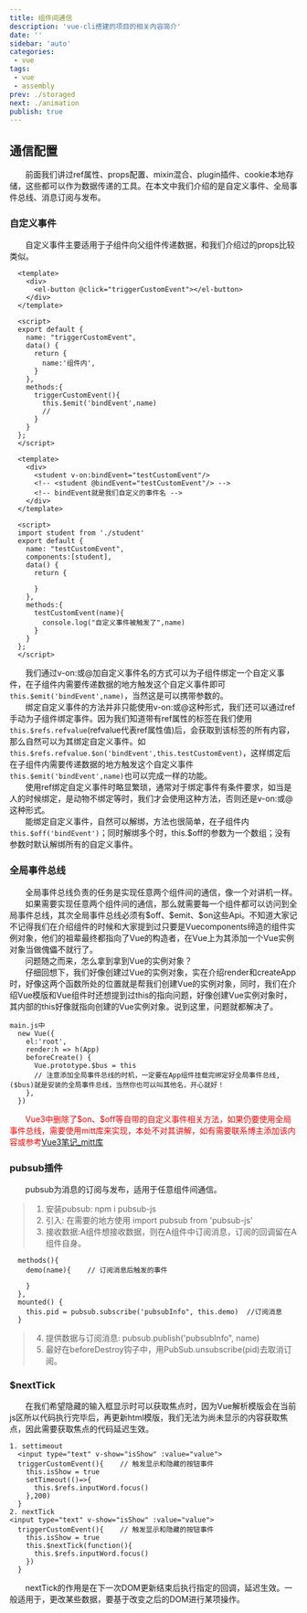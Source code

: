 ```yaml
---
title: 组件间通信
description: 'vue-cli搭建的项目的相关内容简介'
date: ''
sidebar: 'auto'
categories: 
 - vue
tags: 
 - vue
 - assembly
prev: ./storaged
next: ./animation
publish: true
---
```


## 通信配置
&nbsp;&nbsp;&nbsp;&nbsp;&nbsp;&nbsp;&nbsp;前面我们讲过ref属性、props配置、mixin混合、plugin插件、cookie本地存储，这些都可以作为数据传递的工具。在本文中我们介绍的是自定义事件、全局事件总线、消息订阅与发布。

### 自定义事件
&nbsp;&nbsp;&nbsp;&nbsp;&nbsp;&nbsp;&nbsp;自定义事件主要适用于子组件向父组件传递数据，和我们介绍过的props比较类似。  
```
  <template>
    <div>
      <el-button @click="triggerCustomEvent"></el-button>
    </div>
  </template>

  <script>
  export default {
    name: "triggerCustomEvent",
    data() {
      return {
        name:'组件内',
      }
    },
    methods:{
      triggerCustomEvent(){
        this.$emit('bindEvent',name)
        // 
      }
    }
  };
  </script>
```
```
  <template>
    <div>
      <student v-on:bindEvent="testCustomEvent"/>
      <!-- <student @bindEvent="testCustomEvent"/> -->
      <!-- bindEvent就是我们自定义的事件名 -->
    </div>
  </template>

  <script>
  import student from './student'
  export default {
    name: "testCustomEvent",
    components:[student],
    data() {
      return {

      }
    },
    methods:{
      testCustomEvent(name){
        console.log("自定义事件被触发了",name)
      }
    }
  };
  </script>
```
&nbsp;&nbsp;&nbsp;&nbsp;&nbsp;&nbsp;&nbsp;我们通过v-on:或@加自定义事件名的方式可以为子组件绑定一个自定义事件，在子组件内需要传递数据的地方触发这个自定义事件即可`this.$emit('bindEvent',name)`，当然这是可以携带参数的。  
&nbsp;&nbsp;&nbsp;&nbsp;&nbsp;&nbsp;&nbsp;绑定自定义事件的方法并非只能使用v-on:或@这种形式，我们还可以通过ref手动为子组件绑定事件。因为我们知道带有ref属性的标签在我们使用`this.$refs.refvalue`(refvalue代表ref属性值)后，会获取到该标签的所有内容，那么自然可以为其绑定自定义事件。如`this.$refs.refvalue.$on('bindEvent',this.testCustomEvent)`，这样绑定后在子组件内需要传递数据的地方触发这个自定义事件`this.$emit('bindEvent',name)`也可以完成一样的功能。  
&nbsp;&nbsp;&nbsp;&nbsp;&nbsp;&nbsp;&nbsp;使用ref绑定自定义事件时略显繁琐，通常对于绑定事件有条件要求，如当是人的时候绑定，是动物不绑定等时，我们才会使用这种方法，否则还是v-on:或@这种形式。  
&nbsp;&nbsp;&nbsp;&nbsp;&nbsp;&nbsp;&nbsp;能绑定自定义事件，自然可以解绑，方法也很简单，在子组件内`this.$off('bindEvent')`；同时解绑多个时，this.$off的参数为一个数组；没有参数时默认解绑所有的自定义事件。  

### 全局事件总线
&nbsp;&nbsp;&nbsp;&nbsp;&nbsp;&nbsp;&nbsp;全局事件总线负责的任务是实现任意两个组件间的通信，像一个对讲机一样。  
&nbsp;&nbsp;&nbsp;&nbsp;&nbsp;&nbsp;&nbsp;如果需要实现任意两个组件间的通信，那么就需要每一个组件都可以访问到全局事件总线，其次全局事件总线必须有\$off、\$emit、\$on这些Api。不知道大家记不记得我们在介绍组件的时候和大家提到过只要是Vuecomponents缔造的组件实例对象，他们的祖辈最终都指向了Vue的构造者，在Vue上为其添加一个Vue实例对象当做傀儡不就行了。  
&nbsp;&nbsp;&nbsp;&nbsp;&nbsp;&nbsp;&nbsp;问题随之而来，怎么拿到拿到Vue的实例对象？  
&nbsp;&nbsp;&nbsp;&nbsp;&nbsp;&nbsp;&nbsp;仔细回想下，我们好像创建过Vue的实例对象，实在介绍render和createApp时，好像这两个函数所处的位置就是帮我们创建Vue的实例对象，同时，我们在介绍Vue模版和Vue组件时还想提到过this的指向问题，好像创建Vue实例对象时，其内部的this好像就指向创建的Vue实例对象。说到这里，问题就都解决了。  
```
main.js中
  new Vue({
    el:'root',
    render:h => h(App)
    beforeCreate() {
      Vue.prototype.$bus = this
      // 注意添加全局事件总线的时机，一定要在App组件挂载完绑定好全局事件总线,($bus)就是安装的全局事件总线，当然你也可以叫其他名，开心就好！
    },
  })
```
&nbsp;&nbsp;&nbsp;&nbsp;&nbsp;&nbsp;&nbsp;<span style="color:red">Vue3中删除了\$on、\$off等自带的自定义事件相关方法，如果仍要使用全局事件总线，需要使用mitt库来实现，本处不对其讲解，如有需要联系博主添加该内容或参考[Vue3笔记_mitt库](https://blog.csdn.net/qq_41196217/article/details/120695349)</span>

### pubsub插件
&nbsp;&nbsp;&nbsp;&nbsp;&nbsp;&nbsp;&nbsp;pubsub为消息的订阅与发布，适用于任意组件间通信。
> 1. 安装pubsub:  npm i pubsub-js
> 2. 引入: 在需要的地方使用 import pubsub from 'pubsub-js'
> 3. 接收数据:A组件想接收数据，则在A组件中订阅消息，订阅的回调留在A组件自身。
```
  methods(){  
    demo(name){    // 订阅消息后触发的事件
      
    }
  },
  mounted() {
    this.pid = pubsub.subscribe('pubsubInfo", this.demo)  //订阅消息
  }
```
> 4. 提供数据与订阅消息: pubsub.publish('pubsubInfo", name)  
> 5. 最好在beforeDestroy钩子中，用PubSub.unsubscribe(pid)去取消订阅。  

### $nextTick
&nbsp;&nbsp;&nbsp;&nbsp;&nbsp;&nbsp;&nbsp;在我们希望隐藏的输入框显示时可以获取焦点时，因为Vue解析模版会在当前js区所以代码执行完毕后，再更新html模版，我们无法为尚未显示的内容获取焦点，因此需要获取焦点的代码延迟生效。
```
1. settimeout
  <input type="text" v-show="isShow" :value="value">
  triggerCustomEvent(){    // 触发显示和隐藏的按钮事件
    this.isShow = true
    setTimeout(()=>{
      this.$refs.inputWord.focus()
    },200)
  }
2. nextTick
<input type="text" v-show="isShow" :value="value">
  triggerCustomEvent(){    // 触发显示和隐藏的按钮事件
    this.isShow = true
    this.$nextTick(function(){
      this.$refs.inputWord.focus()
    })
  }
```
&nbsp;&nbsp;&nbsp;&nbsp;&nbsp;&nbsp;&nbsp;nextTick的作用是在下一次DOM更新结束后执行指定的回调，延迟生效。一般适用于，更改某些数据，要基于改变之后的DOM进行某项操作。


